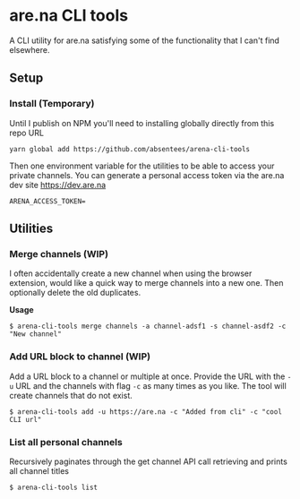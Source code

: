 # are.na CLI tools

A CLI utility for are.na satisfying some of the functionality that I can't find elsewhere. 

## Setup

### Install (Temporary)

Until I publish on NPM you'll need to installing globally directly from this repo URL

```
yarn global add https://github.com/absentees/arena-cli-tools
```


Then one environment variable for the utilities to be able to access your private channels.
You can generate a personal access token via the are.na dev site https://dev.are.na

```
ARENA_ACCESS_TOKEN=
```

## Utilities 
### Merge channels (WIP)

I often accidentally create a new channel when using the browser extension, would like a quick way to merge channels into a new one. Then optionally delete the old duplicates.

**Usage**
```
$ arena-cli-tools merge channels -a channel-adsf1 -s channel-asdf2 -c "New channel"

```


### Add URL block to channel (WIP)

Add a URL block to a channel or multiple at once. Provide the URL with the `-u` URL and the channels with flag `-c` as many times as you like. 
The tool will create channels that do not exist.

```
$ arena-cli-tools add -u https://are.na -c "Added from cli" -c "cool CLI url"

```

### List all personal channels

Recursively paginates through the get channel API call retrieving and prints all channel titles

```
$ arena-cli-tools list
```